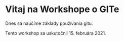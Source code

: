 # Vitaj na Workshope o GITe

Dnes sa naučíme základy používania gitu.

Tento workshop sa uskutočnil 15. februára 2021.
